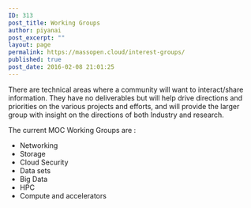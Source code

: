 ```yaml
---
ID: 313
post_title: Working Groups
author: piyanai
post_excerpt: ""
layout: page
permalink: https://massopen.cloud/interest-groups/
published: true
post_date: 2016-02-08 21:01:25
---
```

<p>There are technical areas where a community will want to interact/share information. They have no deliverables but will help drive directions and priorities on the various projects and efforts, and will provide the larger group with insight on the directions of both Industry and research.</p>

<p>The current MOC Working Groups are :</p>

<ul>
<li>Networking </li>
<li>Storage</li>
<li>Cloud Security</li>
<li>Data sets</li>
<li>Big Data</li>
<li>HPC</li>
<li>Compute and accelerators</li>
</ul>